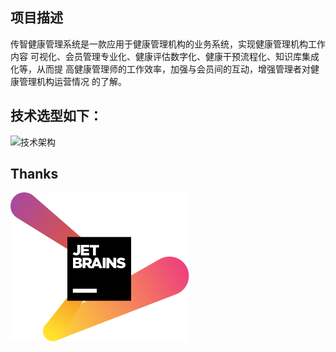 
## 项目描述

传智健康管理系统是一款应用于健康管理机构的业务系统，实现健康管理机构工作内容
可视化、会员管理专业化、健康评估数字化、健康干预流程化、知识库集成化等，从而提
高健康管理师的工作效率，加强与会员间的互动，增强管理者对健康管理机构运营情况
的了解。

## 技术选型如下：

![技术架构](https://s2.ax1x.com/2019/12/26/lAFGDK.png)

## Thanks

[![JetBrains](images/jetbrains-variant-2.svg)](https://www.jetbrains.com/?from=chuanzhi_health)